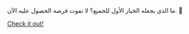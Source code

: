 ما الذي يجعله الخيار الأول للجميع؟ لا تفوت فرصة الحصول عليه الآن. 🎁

[Check it out!](https://www.facebook.com/share/17TW2PL6Tj/)